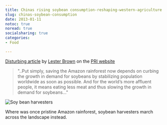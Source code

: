 ```yaml
---
title: Chinas rising soybean consumption-reshaping-western-agriculture
slug: chinas-soybean-consumption
date: 2013-01-11
notoc: true
noread: true
socialsharing: true
categories: 
- Food

---
```

[Disturbing article][permaculturenews] by [Lester Brown][earth-policy] on the [PRI website][permaculturenews 2]

> "..Put simply, saving the Amazon rainforest now depends on curbing the growth in demand for soybeans by stabilizing population worldwide as soon as possible. And for the world&#x2019;s more affluent people, it means eating less meat and thus slowing the growth in demand for soybeans&#x2026;"

![][williampickup]

Where was once pristine Amazon rainforest, soybean harvesters march across the landscape instead.

[earth-policy]: http://www.earth-policy.org/
[permaculturenews]: http://permaculturenews.org/2013/01/09/chinas-rising-soybean-consumption-reshaping-western-agriculture
[permaculturenews 2]: http://www.permaculturenews.org/
[williampickup]: /uploads/2014/02/amazon-soy-farming-harvesters.jpg "Soy bean harvesters"